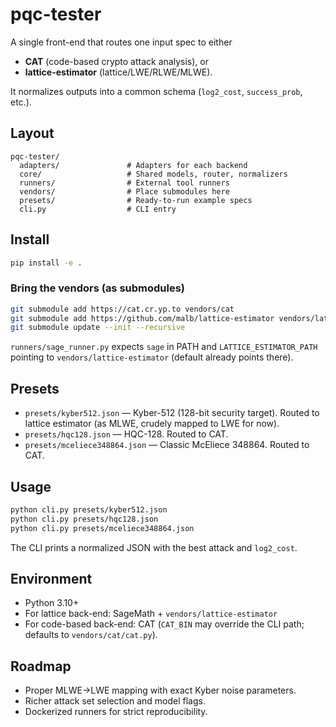 # pqc-tester

A single front-end that routes one input spec to either
- **CAT** (code-based crypto attack analysis), or
- **lattice-estimator** (lattice/LWE/RLWE/MLWE).

It normalizes outputs into a common schema (`log2_cost`, `success_prob`, etc.).

## Layout

```
pqc-tester/
  adapters/               # Adapters for each backend
  core/                   # Shared models, router, normalizers
  runners/                # External tool runners
  vendors/                # Place submodules here
  presets/                # Ready-to-run example specs
  cli.py                  # CLI entry
```

## Install

```bash
pip install -e .
```

### Bring the vendors (as submodules)

```bash
git submodule add https://cat.cr.yp.to vendors/cat
git submodule add https://github.com/malb/lattice-estimator vendors/lattice-estimator
git submodule update --init --recursive
```

`runners/sage_runner.py` expects `sage` in PATH and `LATTICE_ESTIMATOR_PATH` pointing to `vendors/lattice-estimator` (default already points there).

## Presets

- `presets/kyber512.json` — Kyber-512 (128-bit security target). Routed to lattice estimator (as MLWE, crudely mapped to LWE for now).
- `presets/hqc128.json` — HQC-128. Routed to CAT.
- `presets/mceliece348864.json` — Classic McEliece 348864. Routed to CAT.

## Usage

```bash
python cli.py presets/kyber512.json
python cli.py presets/hqc128.json
python cli.py presets/mceliece348864.json
```

The CLI prints a normalized JSON with the best attack and `log2_cost`.

## Environment

- Python 3.10+
- For lattice back-end: SageMath + `vendors/lattice-estimator`
- For code-based back-end: CAT (`CAT_BIN` may override the CLI path; defaults to `vendors/cat/cat.py`).

## Roadmap

- Proper MLWE→LWE mapping with exact Kyber noise parameters.
- Richer attack set selection and model flags.
- Dockerized runners for strict reproducibility.
